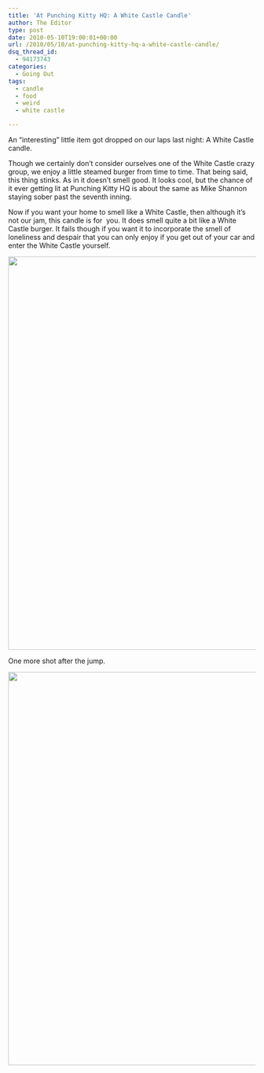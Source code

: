 ```yaml
---
title: 'At Punching Kitty HQ: A White Castle Candle'
author: The Editor
type: post
date: 2010-05-10T19:00:01+00:00
url: /2010/05/10/at-punching-kitty-hq-a-white-castle-candle/
dsq_thread_id:
  - 94173743
categories:
  - Going Out
tags:
  - candle
  - food
  - weird
  - white castle

---
```

An &#8220;interesting&#8221; little item got dropped on our laps last night: A White Castle candle.

Though we certainly don&#8217;t consider ourselves one of the White Castle crazy group, we enjoy a little steamed burger from time to time. That being said, this thing stinks. As in it doesn&#8217;t smell good. It looks cool, but the chance of it ever getting lit at Punching Kitty HQ is about the same as Mike Shannon staying sober past the seventh inning.

Now if you want your home to smell like a White Castle, then although it&#8217;s not our jam, this candle is for  you. It does smell quite a bit like a White Castle burger. It fails though if you want it to incorporate the smell of loneliness and despair that you can only enjoy if you get out of your car and enter the White Castle yourself.

<a rel="attachment wp-att-4413" href="http://punchingkitty.com/2010/05/10/at-punching-kitty-hq-a-white-castle-candle/photo-2-4/"><img class="aligncenter size-full wp-image-4413" title="White Castle Candle" src="http://punchingkitty.com/wp-content/uploads/2010/05/photo-21.jpg?filter=full" alt="" width="600" height="800" /></a>

One more shot after the jump.

<!--more-->

<a rel="attachment wp-att-4412" href="http://punchingkitty.com/2010/05/10/at-punching-kitty-hq-a-white-castle-candle/photo-2-3/"><img class="aligncenter size-full wp-image-4412" title="White Castle Candle " src="http://punchingkitty.com/wp-content/uploads/2010/05/photo-2.jpg?filter=full" alt="" width="600" height="800" /></a>